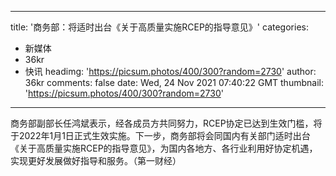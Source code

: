 
---
title: '商务部：将适时出台《关于高质量实施RCEP的指导意见》'
categories: 
 - 新媒体
 - 36kr
 - 快讯
headimg: 'https://picsum.photos/400/300?random=2730'
author: 36kr
comments: false
date: Wed, 24 Nov 2021 07:40:22 GMT
thumbnail: 'https://picsum.photos/400/300?random=2730'
---

<div>   
商务部副部长任鸿斌表示，经各成员方共同努力，RCEP协定已达到生效门槛，将于2022年1月1日正式生效实施。下一步，商务部将会同国内有关部门适时出台《关于高质量实施RCEP的指导意见》，为国内各地方、各行业利用好协定机遇，实现更好发展做好指导和服务。（第一财经）  
</div>
            